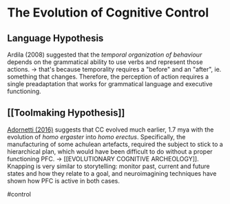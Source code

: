 # The Evolution of Cognitive Control

## Language Hypothesis
Ardila (2008) suggested that the *temporal organization of behaviour* depends on the grammatical ability to use verbs and represent those actions. -> that's because temporality requires a "before" and an "after", ie. something that changes. Therefore, the perception of action requires a single preadaptation that works for grammatical language and executive functioning. 

## [[Toolmaking Hypothesis]]
[Adornetti (2016)](https://www.frontiersin.org/articles/10.3389/fpsyg.2016.01426/full) suggests that CC evolved much earlier, 1.7 mya with the evolution of *homo ergaster* into *homo erectus*. Specifically, the manufacturing of some achulean artefacts, required the subject to stick to a hierarchical plan, which would have been difficult to do without a proper functioning PFC. -> [[EVOLUTIONARY COGNITIVE ARCHEOLOGY]]. Knapping is very similar to storytelling: monitor past, current and future states and how they relate to a goal, and neuroimagining techniques have shown how PFC is active in both cases.


#control 